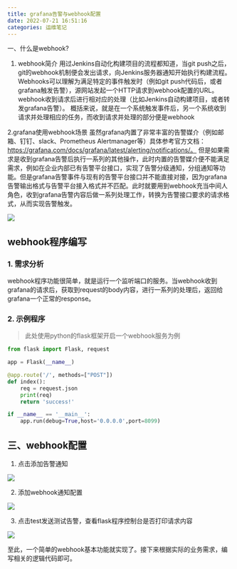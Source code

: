 ```yaml
---
title: grafana告警与webhook配置
date: 2022-07-21 16:51:16
categories: 运维笔记
---
```


一、什么是webhook?

1. webhook简介
用过Jenkins自动化构建项目的流程都知道，当git push之后，git的webhook机制便会发出请求，向Jenkins服务器通知开始执行构建流程。
Webhooks可以理解为满足特定的事件触发时（例如git push代码后，或者grafana触发告警），源网站发起一个HTTP请求到webhook配置的URL。webhook收到请求后进行相对应的处理（比如Jenkins自动构建项目，或者转发grafana告警）。
概括来说，就是在一个系统触发事件后，另一个系统收到请求并处理相应的任务，而收到请求并处理的部分便是webhook

2.grafana使用webhook场景
虽然grafana内置了非常丰富的告警媒介（例如邮箱、钉钉、slack、Prometheus Alertmanager等）具体参考官方文档：https://grafana.com/docs/grafana/latest/alerting/notifications/。
但是如果需求是收到grafana告警后执行一系列的其他操作，此时内置的告警媒介便不能满足需求，例如在企业内部已有告警平台接口，实现了告警分级通知，分组通知等功能。但是grafana告警事件与现有的告警平台接口并不能直接对接，因为grafana告警输出格式与告警平台接入格式并不匹配。此时就要用到webhook充当中间人角色，收到grafana告警内容后做一系列处理工作，转换为告警接口要求的请求格式，从而实现告警触发。

![](https://oss.itan90.cn/out_pic/2022-07-21/N5J4qT.jpg)

## webhook程序编写

### 1. 需求分析

webhook程序功能很简单，就是运行一个监听端口的服务。当webhook收到grafana的请求后，获取到request的body内容，进行一系列的处理后，返回给grafana一个正常的response。

### 2. 示例程序

> 此处使用python的flask框架开启一个webhook服务为例

```python
from flask import Flask, request

app = Flask(__name__)

@app.route('/', methods=["POST"])
def index():
    req = request.json
    print(req)
    return 'success!'

if __name__ == '__main__':
    app.run(debug=True,host='0.0.0.0',port=8099)
```

## 三、webhook配置

1. 点击添加告警通知

![](https://oss.itan90.cn/out_pic/2022-07-21/Kxanxn.jpg)

2. 添加webhook通知配置

![](https://oss.itan90.cn/out_pic/2022-07-21/Ym6TAx.jpg)

3. 点击test发送测试告警，查看flask程序控制台是否打印请求内容

![](https://oss.itan90.cn/out_pic/2022-07-21/ZumO8u.png)


至此，一个简单的webhook基本功能就实现了。接下来根据实际的业务需求，编写相关的逻辑代码即可。






